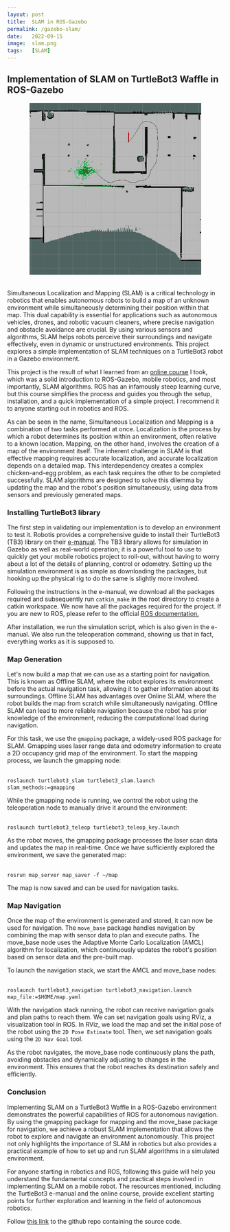 ```yaml
---
layout: post
title:  SLAM in ROS-Gazebo
permalink: /gazebo-slam/
date:   2022-09-15
image:  slam.png
tags:   [SLAM]
---
```

## Implementation of SLAM on TurtleBot3 Waffle in ROS-Gazebo

<center><img src="/img/slam.png" alt="SLAM" height="400" width="400"></center>
<br>

Simultaneous Localization and Mapping (SLAM) is a critical technology in robotics that enables autonomous robots to build a map of an unknown environment while simultaneously determining their position within that map. This dual capability is essential for applications such as autonomous vehicles, drones, and robotic vacuum cleaners, where precise navigation and obstacle avoidance are crucial. By using various sensors and algorithms, SLAM helps robots perceive their surroundings and navigate effectively, even in dynamic or unstructured environments. This project explores a simple implementation of SLAM techniques on a TurtleBot3 robot in a Gazebo environment.

This project is the result of what I learned from an [online course](https://www.udemy.com/course/ros-navigation/) I took, which was a solid introduction to ROS-Gazebo, mobile robotics, and most importantly, SLAM algorithms. ROS has an infamously steep learning curve, but this course simplifies the process and guides you through the setup, installation, and a quick implementation of a simple project. I recommend it to anyone starting out in robotics and ROS.

As can be seen in the name, Simultaneous Localization and Mapping is a combination of two tasks performed at once. Localization is the process by which a robot determines its position within an environment, often relative to a known location. Mapping, on the other hand, involves the creation of a map of the environment itself. The inherent challenge in SLAM is that effective mapping requires accurate localization, and accurate localization depends on a detailed map. This interdependency creates a complex chicken-and-egg problem, as each task requires the other to be completed successfully. SLAM algorithms are designed to solve this dilemma by updating the map and the robot's position simultaneously, using data from sensors and previously generated maps.

### Installing TurtleBot3 library

The first step in validating our implementation is to develop an environment to test it. Robotis provides a comprehensive guide to install their TurtleBot3 (TB3) library on their [e-manual](https://emanual.robotis.com/docs/en/platform/turtlebot3/simulation/). The TB3 library allows for simulation in Gazebo as well as real-world operation; it is a powerful tool to use to quickly get your mobile robotics project to roll-out, without having to worry about a lot of the details of planning, control or odometry. Setting up the simulation environment is as simple as downloading the packages, but hooking up the physical rig to do the same is slightly more involved.

Following the instructions in the e-manual, we download all the packages required and subsequently run `catkin_make` in the root directory to create a catkin workspace. We now have all the packages required for the project. If you are new to ROS, please refer to the official [ROS documentation.](https://wiki.ros.org/ROS/Tutorials)

After installation, we run the simulation script, which is also given in the e-manual. We also run the teleoperation command, showing us that in fact, everything works as it is supposed to.

### Map Generation

Let's now build a map that we can use as a starting point for navigation. This is known as Offline SLAM, where the robot explores its environment before the actual navigation task, allowing it to gather information about its surroundings. Offline SLAM has advantages over Online SLAM, where the robot builds the map from scratch while simultaneously navigating. Offline SLAM can lead to more reliable navigation because the robot has prior knowledge of the environment, reducing the computational load during navigation.

For this task, we use the `gmapping` package, a widely-used ROS package for SLAM. Gmapping uses laser range data and odometry information to create a 2D occupancy grid map of the environment. To start the mapping process, we launch the gmapping node:

##
    roslaunch turtlebot3_slam turtlebot3_slam.launch slam_methods:=gmapping

While the gmapping node is running, we control the robot using the teleoperation node to manually drive it around the environment:

##
    roslaunch turtlebot3_teleop turtlebot3_teleop_key.launch

As the robot moves, the gmapping package processes the laser scan data and updates the map in real-time. Once we have sufficiently explored the environment, we save the generated map:

##
    rosrun map_server map_saver -f ~/map

The map is now saved and can be used for navigation tasks.

### Map Navigation

Once the map of the environment is generated and stored, it can now be used for navigation. The `move_base` package handles navigation by combining the map with sensor data to plan and execute paths. The move_base node uses the Adaptive Monte Carlo Localization (AMCL) algorithm for localization, which continuously updates the robot's position based on sensor data and the pre-built map.

To launch the navigation stack, we start the AMCL and move_base nodes:

##
    roslaunch turtlebot3_navigation turtlebot3_navigation.launch map_file:=$HOME/map.yaml

With the navigation stack running, the robot can receive navigation goals and plan paths to reach them. We can set navigation goals using RViz, a visualization tool in ROS. In RViz, we load the map and set the initial pose of the robot using the `2D Pose Estimate` tool. Then, we set navigation goals using the `2D Nav Goal` tool.

As the robot navigates, the move_base node continuously plans the path, avoiding obstacles and dynamically adjusting to changes in the environment. This ensures that the robot reaches its destination safely and efficiently.

### Conclusion

Implementing SLAM on a TurtleBot3 Waffle in a ROS-Gazebo environment demonstrates the powerful capabilities of ROS for autonomous navigation. By using the gmapping package for mapping and the move_base package for navigation, we achieve a robust SLAM implementation that allows the robot to explore and navigate an environment autonomously. This project not only highlights the importance of SLAM in robotics but also provides a practical example of how to set up and run SLAM algorithms in a simulated environment.

For anyone starting in robotics and ROS, following this guide will help you understand the fundamental concepts and practical steps involved in implementing SLAM on a mobile robot. The resources mentioned, including the TurtleBot3 e-manual and the online course, provide excellent starting points for further exploration and learning in the field of autonomous robotics.

Follow [this link](https://github.com/ashwath-karthikeyan/ros-slam-gazebo.git) to the github repo containing the source code.